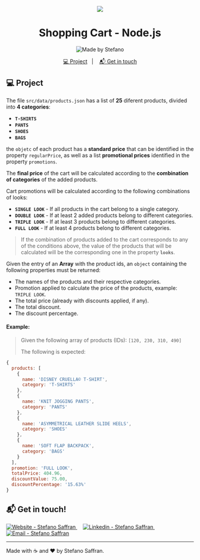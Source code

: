 <p align="center">
  <img src="https://res.cloudinary.com/stefanosaffran/image/upload/v1588264428/Codenation/ogzrl5pnspprlfc4zglr.png" />
</p>

<h1 align="center">Shopping Cart - Node.js</h1>

<p align="center">
<img alt="Made by Stefano" src="https://img.shields.io/badge/made%20by-StefanoSaffran-%20?">
</p>

<p align="center">
  <a href="#computer-project">💻 Project</a>&nbsp;&nbsp;&nbsp;|&nbsp;&nbsp;&nbsp;
  <a href="#mailbox_with_mail-get-in-touch">📬 Get in touch</a>
</p>

## :computer: Project 

The file `src/data/products.json` has a list of **25** diferent products,
divided into **4 categories**:

-  **`T-SHIRTS`**
-  **`PANTS`**
-  **`SHOES`**
-  **`BAGS`**

the `objetc` of each product has a **standard price** that can be identified in the property `regularPrice`, as well as a list **promotional prices** identified in the property `promotions`.

The **final price** of the cart will be calculated according to the **combination of categories** of the added products.

Cart promotions will be calculated according to the following combinations of looks:
* **`SINGLE LOOK`** - If all products in the cart belong to a single category.
* **`DOUBLE LOOK`** - If at least 2 added products belong to different categories.
* **`TRIPLE LOOK`** - If at least 3 products belong to different categories.
* **`FULL LOOK`** - If at least 4 products belong to different categories.

> If the combination of products added to the cart corresponds to any of the conditions above, the value of the products that will be calculated will be the corresponding one in the property **`looks`**.

Given the entry of an **Array** with the product ids, an `object` containing the following properties must be returned:

- The names of the products and their respective categories.
- Promotion applied to calculate the price of the products, example: `TRIPLE LOOK`.
- The total price (already with discounts applied, if any).
- The total discount.
- The discount percentage.

#### Example:

> Given the following array of products (IDs): `[120, 230, 310, 490]`
>
> The following is expected:
```javascript
{
  products: [
    {
      name: 'DISNEY CRUELLA© T-SHIRT',
      category: 'T-SHIRTS'
    },
    {
      name: 'KNIT JOGGING PANTS',
      category: 'PANTS'
    },
    {
      name: 'ASYMMETRICAL LEATHER SLIDE HEELS',
      category: 'SHOES'
    },
    {
      name: 'SOFT FLAP BACKPACK',
      category: 'BAGS'
    }
  ],
  promotion: 'FULL LOOK',
  totalPrice: 404.96,
  discountValue: 75.00,
  discountPercentage: '15.63%'
}
```

## :mailbox_with_mail: Get in touch!

<a href="https://stefanosaffran.com" target="_blank" >
  <img alt="Website - Stefano Saffran" src="https://img.shields.io/badge/Website--%23F8952D?style=social">
</a>&nbsp;&nbsp;&nbsp;
<a href="https://www.linkedin.com/in/stefanosaffran/" target="_blank" >
  <img alt="Linkedin - Stefano Saffran" src="https://img.shields.io/badge/Linkedin--%23F8952D?style=social&logo=linkedin">
</a>&nbsp;&nbsp;&nbsp;
<a href="mailto:stefanoas@gmail.com" target="_blank" >
  <img alt="Email - Stefano Saffran" src="https://img.shields.io/badge/Email--%23F8952D?style=social&logo=gmail">
</a> 

---

Made with :coffee: and ❤️ by Stefano Saffran.
